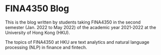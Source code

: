 # FINA4350 Blog

This is the blog written by students taking FINA4350 in the second semester (Jan. 2022 to May 2022) of the academic year 2021-2022 at the University of Hong Kong (HKU).

The topics of FINA4350 at HKU are text analytics and natural language processing (NLP) in finance and fintech. 
